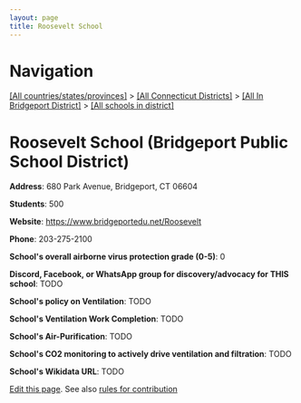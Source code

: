 ```yaml
---
layout: page
title: Roosevelt School
---
```

# Navigation

[[All countries/states/provinces]](../../../..) > [[All Connecticut Districts]](../../..) > [[All In Bridgeport District]](../..) > [[All schools in district]](..)

# Roosevelt School (Bridgeport Public School District)

**Address**: 680 Park Avenue, Bridgeport, CT 06604

**Students**: 500

**Website**: <https://www.bridgeportedu.net/Roosevelt>

**Phone**: 203-275-2100

**School's overall airborne virus protection grade (0-5)**: 0

**Discord, Facebook, or WhatsApp group for discovery/advocacy for THIS school**: TODO

**School's policy on Ventilation**: TODO

**School's Ventilation Work Completion**: TODO

**School's Air-Purification**: TODO

**School's CO2 monitoring to actively drive ventilation and filtration**: TODO

**School's Wikidata URL**: TODO


[Edit this page](https://github.com/ventilate-schools/CT/edit/main/./Bridgeport/Bridgeport_Public_School_District/Roosevelt_School.md). See also [rules for contribution](../../../contribution-rules/)